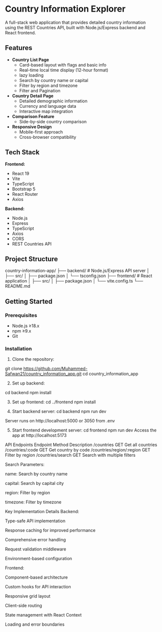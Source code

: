 # Country Information Explorer

A full-stack web application that provides detailed country information using the REST Countries API, built with Node.js/Express backend and React frontend.

## Features

- **Country List Page**
  - Card-based layout with flags and basic info
  - Real-time local time display (12-hour format)
  - lazy loading
  - Search by country name or capital
  - Filter by region and timezone
  - Filter and Pagination
- **Country Detail Page**
  - Detailed demographic information
  - Currency and language data
  - Interactive map integration
- **Comparison Feature**
  - Side-by-side country comparison
- **Responsive Design**
  - Mobile-first approach
  - Cross-browser compatibility

## Tech Stack

**Frontend:**
- React 19
- Vite
- TypeScript
- Bootstrap 5
- React Router
- Axios

**Backend:**
- Node.js
- Express
- TypeScript
- Axios
- CORS
- REST Countries API

## Project Structure
country-information-app/
├── backend/ # Node.js/Express API server
│ ├── src/
│ ├── package.json
│ └── tsconfig.json
├── frontend/ # React application
│ ├── src/
│ ├── package.json
│ └── vite.config.ts
└── README.md

## Getting Started

### Prerequisites

- Node.js ≥18.x
- npm ≥9.x
- Git

### Installation

1. Clone the repository:

git clone https://github.com/Muhammed-Safwan21/country_information_app.git
cd country_information_app

2. Set up backend:

cd backend
npm install

3. Set up frontend:
cd ../frontend
npm install

4. Start backend server:
cd backend
npm run dev

Server runs on http://localhost:5000 or 3050 from .env

5. Start frontend development server:
cd frontend
npm run dev
Access the app at http://localhost:5173


API Endpoints
Endpoint	Method	Description
/countries	GET	Get all countries
/countries/:code	GET	Get country by code
/countries/region/:region	GET	Filter by region
/countries/search	GET	Search with multiple filters

Search Parameters:

name: Search by country name

capital: Search by capital city

region: Filter by region

timezone: Filter by timezone

Key Implementation Details
Backend:

Type-safe API implementation

Response caching for improved performance

Comprehensive error handling

Request validation middleware

Environment-based configuration

Frontend:

Component-based architecture

Custom hooks for API interaction

Responsive grid layout

Client-side routing

State management with React Context

Loading and error boundaries